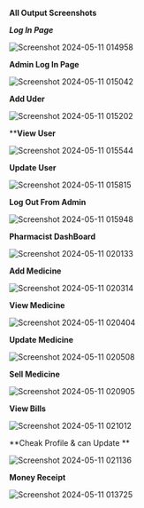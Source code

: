 ****All Output Screenshots****


***Log In Page***

![Screenshot 2024-05-11 014958](https://github.com/mdshafiulazama/Pharmacy-Management-System-Java-NetBeans-/assets/147131437/c5714c8b-5818-4ad8-a04d-77f1568206c9)

**Admin Log In Page**

![Screenshot 2024-05-11 015042](https://github.com/mdshafiulazama/Pharmacy-Management-System-Java-NetBeans-/assets/147131437/de18e148-18f8-4e96-90a7-d0728b2ebc47)

**Add Uder**

![Screenshot 2024-05-11 015202](https://github.com/mdshafiulazama/Pharmacy-Management-System-Java-NetBeans-/assets/147131437/e1ad11bf-6eac-49bf-8c89-95c4e7265b8e)

****View User**

![Screenshot 2024-05-11 015544](https://github.com/mdshafiulazama/Pharmacy-Management-System-Java-NetBeans-/assets/147131437/b45f7363-dbe1-43f4-8655-89d35fa95e0e)


**Update User**

![Screenshot 2024-05-11 015815](https://github.com/mdshafiulazama/Pharmacy-Management-System-Java-NetBeans-/assets/147131437/993de0b1-b200-4f58-9d61-37cbc8790e54)


**Log Out From Admin**

![Screenshot 2024-05-11 015948](https://github.com/mdshafiulazama/Pharmacy-Management-System-Java-NetBeans-/assets/147131437/0c382ddd-169e-47e6-b2a8-5a8fe14c5262)


**Pharmacist DashBoard**

![Screenshot 2024-05-11 020133](https://github.com/mdshafiulazama/Pharmacy-Management-System-Java-NetBeans-/assets/147131437/b2456731-cf24-4936-aecc-1f677cad4c5d)


**Add Medicine**

![Screenshot 2024-05-11 020314](https://github.com/mdshafiulazama/Pharmacy-Management-System-Java-NetBeans-/assets/147131437/e80b847b-502a-47bc-9799-55870ac50a3b)


**View Medicine**

![Screenshot 2024-05-11 020404](https://github.com/mdshafiulazama/Pharmacy-Management-System-Java-NetBeans-/assets/147131437/6c9575ae-3286-41f6-86e7-6329f4901afb)


**Update Medicine**

![Screenshot 2024-05-11 020508](https://github.com/mdshafiulazama/Pharmacy-Management-System-Java-NetBeans-/assets/147131437/8da78a5d-a19e-469f-a07e-a87708cb5f20)


**Sell Medicine**

![Screenshot 2024-05-11 020905](https://github.com/mdshafiulazama/Pharmacy-Management-System-Java-NetBeans-/assets/147131437/65afec02-feb4-4b1b-983d-ffb5a091400b)


**View Bills**

![Screenshot 2024-05-11 021012](https://github.com/mdshafiulazama/Pharmacy-Management-System-Java-NetBeans-/assets/147131437/644eb51d-eab5-42bd-9a68-6cd2763ca761)


**Cheak Profile & can Update **

![Screenshot 2024-05-11 021136](https://github.com/mdshafiulazama/Pharmacy-Management-System-Java-NetBeans-/assets/147131437/7712c2a1-88ed-4d39-878e-14a5d9bb2b76)


**Money Receipt**

![Screenshot 2024-05-11 013725](https://github.com/mdshafiulazama/Pharmacy-Management-System-Java-NetBeans-/assets/147131437/762e920f-a7f4-4dff-bcff-ea5cbea059f7)
